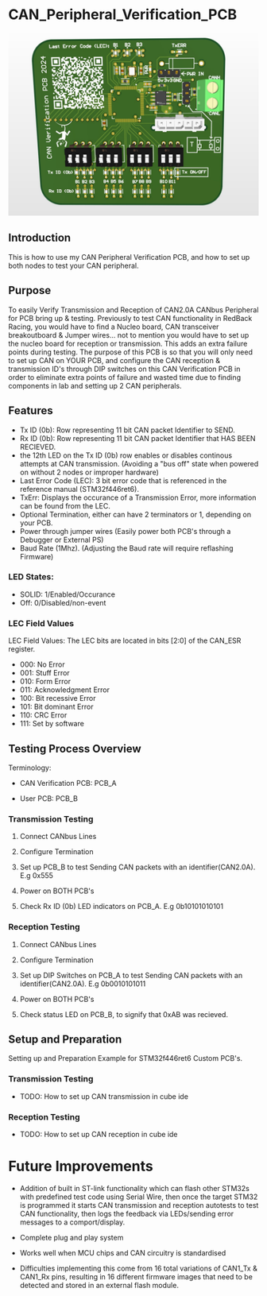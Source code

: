 # CAN_Peripheral_Verification_PCB

![PCB](./Images/PCB.jpg)

## Introduction

This is how to use my CAN Peripheral Verification PCB, and how to set up both nodes to test your CAN peripheral.

## Purpose
To easily Verify Transmission and Reception of CAN2.0A CANbus Peripheral for PCB bring up &amp; testing.
Previously to test CAN functionality in RedBack Racing, you would have to find a Nucleo board, CAN transceiver breakoutboard & Jumper wires... not to mention you would have to set up the nucleo board for reception or transmission. This adds an extra failure points during testing. The purpose of this PCB is so that you will only need to set up CAN on YOUR PCB, and configure the CAN reception & transmission ID's through DIP switches on this CAN Verification PCB in order to eliminate extra points of failure and wasted time due to finding components in lab and setting up 2 CAN peripherals.

## Features
- Tx ID (0b): Row representing 11 bit CAN packet Identifier to SEND.
- Rx ID (0b): Row representing 11 bit CAN packet Identifier that HAS BEEN RECIEVED.
- the 12th LED on the Tx ID (0b) row enables or disables continous attempts at CAN transmission. (Avoiding a "bus off" state when powered on without 2 nodes or improper hardware)
- Last Error Code (LEC): 3 bit error code that is referenced in the reference manual (STM32f446ret6).
- TxErr: Displays the occurance of a Transmission Error, more information can be found from the LEC.
- Optional Termination, either can have 2 terminators or 1, depending on your PCB.
- Power through jumper wires (Easily power both PCB's through a Debugger or External PS)
- Baud Rate (1Mhz). (Adjusting the Baud rate will require reflashing Firmware)

### LED States:
- SOLID: 1/Enabled/Occurance
- Off: 0/Disabled/non-event

### LEC Field Values
LEC Field Values: The LEC bits are located in bits [2:0] of the CAN_ESR register.
- 000: No Error
- 001: Stuff Error
- 010: Form Error
- 011: Acknowledgment Error
- 100: Bit recessive Error
- 101: Bit dominant Error
- 110: CRC Error
- 111: Set by software


## Testing Process Overview
Terminology:

- CAN Verification PCB: PCB_A

- User PCB: PCB_B
### Transmission Testing
1. Connect CANbus Lines

2. Configure Termination

3. Set up PCB_B to test Sending CAN packets with an identifier(CAN2.0A). E.g 0x555

4. Power on BOTH PCB's

5. Check Rx ID (0b) LED indicators on PCB_A. E.g 0b10101010101
### Reception Testing
1. Connect CANbus Lines

2. Configure Termination

3. Set up DIP Switches on PCB_A to test Sending CAN packets with an identifier(CAN2.0A). E.g 0b0010101011

4. Power on BOTH PCB's

5. Check status LED on PCB_B, to signify that 0xAB was recieved.

## Setup and Preparation
Setting up and Preparation Example for STM32f446ret6 Custom PCB's.
### Transmission Testing
- TODO: How to set up CAN transmission in cube ide
### Reception Testing
- TODO: How to set up CAN reception in cube ide

# Future Improvements
- Addition of built in ST-link functionality which can flash other STM32s with predefined test code using Serial Wire, then once the target STM32 is programmed it starts CAN transmission and reception autotests to test CAN functionality, then logs the feedback via LEDs/sending error messages to a comport/display.

- Complete plug and play system

- Works well when MCU chips and CAN circuitry is standardised

- Difficulties implementing this come from 16 total variations of CAN1_Tx & CAN1_Rx pins, resulting in 16 different firmware images that need to be detected and stored in an external flash module.

